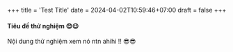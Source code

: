 +++
title = 'Test Title'
date = 2024-04-02T10:59:46+07:00
draft = false
+++

#### Tiêu đề thử nghiệm 😊😉

Nội dung thử nghiệm xem nó ntn ahihi !! 😎😎